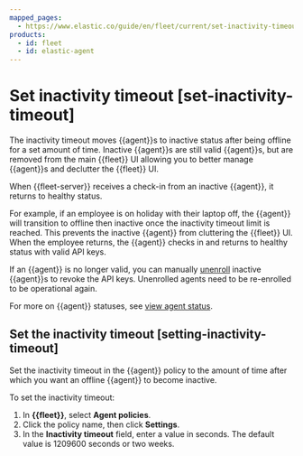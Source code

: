 ```yaml
---
mapped_pages:
  - https://www.elastic.co/guide/en/fleet/current/set-inactivity-timeout.html
products:
  - id: fleet
  - id: elastic-agent
---
```


# Set inactivity timeout [set-inactivity-timeout]

The inactivity timeout moves {{agent}}s to inactive status after being offline for a set amount of time. Inactive {{agent}}s are still valid {{agent}}s, but are removed from the main {{fleet}} UI allowing you to better manage {{agent}}s and declutter the {{fleet}} UI.

When {{fleet-server}} receives a check-in from an inactive {{agent}}, it returns to healthy status.

For example, if an employee is on holiday with their laptop off, the {{agent}} will transition to offline then inactive once the inactivity timeout limit is reached. This prevents the inactive {{agent}} from cluttering the {{fleet}} UI. When the employee returns, the {{agent}} checks in and returns to healthy status with valid API keys.

If an {{agent}} is no longer valid, you can manually [unenroll](/reference/fleet/unenroll-elastic-agent.md) inactive {{agent}}s to revoke the API keys. Unenrolled agents need to be re-enrolled to be operational again.

For more on {{agent}} statuses, see [view agent status](/reference/fleet/monitor-elastic-agent.md#view-agent-status).


## Set the inactivity timeout [setting-inactivity-timeout]

Set the inactivity timeout in the {{agent}} policy to the amount of time after which you want an offline {{agent}} to become inactive.

To set the inactivity timeout:

1. In **{{fleet}}**, select **Agent policies**.
2. Click the policy name, then click **Settings**.
3. In the **Inactivity timeout** field, enter a value in seconds. The default value is 1209600 seconds or two weeks.

